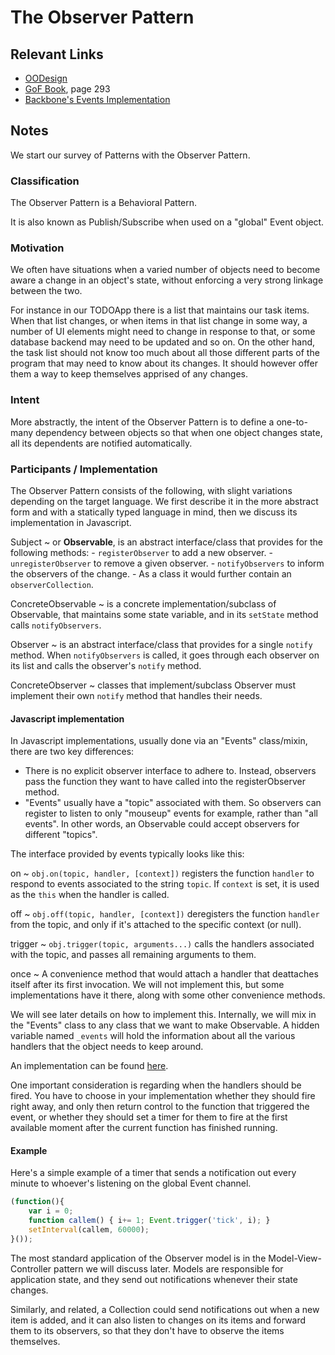 # The Observer Pattern

## Relevant Links

- [OODesign](http://www.oodesign.com/observer-pattern.html)
- [GoF Book](http://www.amazon.com/Design-Patterns-Elements-Reusable-Object-Oriented/dp/0201633612/), page 293
- [Backbone's Events Implementation](http://backbonejs.org/docs/backbone.html#section-16)

## Notes

We start our survey of Patterns with the Observer Pattern.

### Classification

The Observer Pattern is a Behavioral Pattern.

It is also known as Publish/Subscribe when used on a "global" Event object.

### Motivation

We often have situations when a varied number of objects need to become aware a change in an object's state, without enforcing a very strong linkage between the two.

For instance in our TODOApp there is a list that maintains our task items. When that list changes, or when items in that list change in some way, a number of UI elements might need to change in response to that, or some database backend may need to be updated and so on. On the other hand, the task list should not know too much about all those different parts of the program that may need to know about its changes. It should however offer them a way to keep themselves apprised of any changes.

### Intent

More abstractly, the intent of the Observer Pattern is to define a one-to-many dependency between objects so that when one object changes state, all its dependents are notified automatically.

### Participants / Implementation

The Observer Pattern consists of the following, with slight variations depending on the target language. We first describe it in the more abstract form and with a statically typed language in mind, then we discuss its implementation in Javascript.

Subject
  ~ or **Observable**, is an abstract interface/class that provides for the following methods:
    - `registerObserver` to add a new observer.
    - `unregisterObserver` to remove a given observer.
    - `notifyObservers` to inform the observers of the change.
    - As a class it would further contain an `observerCollection`.

ConcreteObservable
  ~ is a concrete implementation/subclass of Observable, that maintains some state variable, and in its `setState` method calls `notifyObservers`.

Observer
  ~ is an abstract interface/class that provides for a single `notify` method. When `notifyObservers` is called, it goes through each observer on its list and calls the observer's `notify` method.

ConcreteObserver
  ~ classes that implement/subclass Observer must implement their own `notify` method that handles their needs.

#### Javascript implementation

In Javascript implementations, usually done via an "Events" class/mixin, there are two key differences:

- There is no explicit observer interface to adhere to. Instead, observers pass the function they want to have called into the registerObserver method.
- "Events" usually have a "topic" associated with them. So observers can register to listen to only "mouseup" events for example, rather than "all events". In other words, an Observable could accept observers for different "topics".

The interface provided by events typically looks like this:

on
  ~ `obj.on(topic, handler, [context])` registers the function `handler` to respond to events associated to the string `topic`. If `context` is set, it is used as the `this` when the handler is called.

off
  ~ `obj.off(topic, handler, [context])` deregisters the function `handler` from the topic, and only if it's attached to the specific context (or null).

trigger
  ~ `obj.trigger(topic, arguments...)` calls the handlers associated with the topic, and passes all remaining arguments to them.

once
  ~ A convenience method that would attach a handler that deattaches itself after its first invocation. We will not implement this, but some implementations have it there, along with some other convenience methods.

We will see later details on how to implement this. Internally, we will mix in the "Events" class to any class that we want to make Observable. A hidden variable named `_events` will hold the information about all the various handlers that the object needs to keep around.

An implementation can be found [here](../../testPages/events.js).

One important consideration is regarding when the handlers should be fired. You have to choose in your implementation whether they should fire right away, and only then return control to the function that triggered the event, or whether they should set a timer for them to fire at the first available moment after the current function has finished running.

#### Example

Here's a simple example of a timer that sends a notification out every minute to whoever's listening on the global Event channel.

```javascript
(function(){
    var i = 0;
    function callem() { i+= 1; Event.trigger('tick', i); }
    setInterval(callem, 60000);
}());
```

The most standard application of the Observer model is in the Model-View-Controller pattern we will discuss later. Models are responsible for application state, and they send out notifications whenever their state changes.

Similarly, and related, a Collection could send notifications out when a new item is added, and it can also listen to changes on its items and forward them to its observers, so that they don't have to observe the items themselves.

